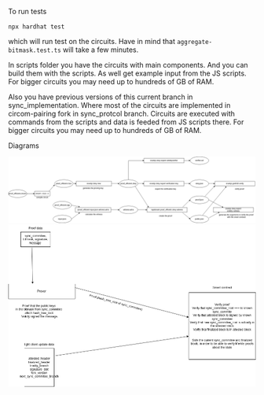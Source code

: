 To run tests

```
npx hardhat test
```

which will run test on the circuits. Have in mind that `aggregate-bitmask.test.ts` will take a few minutes.

In scripts folder you have the circuits with main components. And you can build them with the scripts. As well get example input from the JS scripts. For bigger circuits you may need up to hundreds of GB of RAM.


Also you have previous versions of this current branch in sync_implementation. Where most of the circuits are implemented in circom-pairing fork in sync_protcol branch.
Circuits are executed with commands from the scripts and data is feeded from JS scripts there.
For bigger circuits you may need up to hundreds of GB of RAM.

Diagrams

![](light_client.drawio.png)
![](zero_knowledge_diagram.drawio.png)
